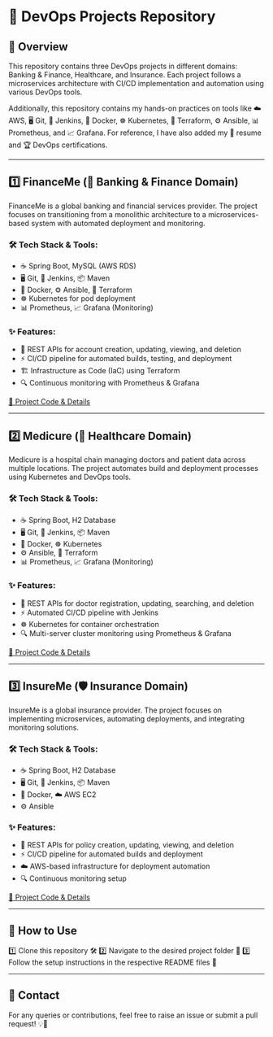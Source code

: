 # 🚀 DevOps Projects Repository

## 📌 Overview
This repository contains three DevOps projects in different domains: Banking & Finance, Healthcare, and Insurance. Each project follows a microservices architecture with CI/CD implementation and automation using various DevOps tools.

Additionally, this repository contains my hands-on practices on tools like ☁️ AWS, 🖥️ Git, 🔧 Jenkins, 🐳 Docker, ☸️ Kubernetes, 📜 Terraform, ⚙️ Ansible, 📊 Prometheus, and 📈 Grafana. For reference, I have also added my 📄 resume and 🏆 DevOps certifications.

---

## 1️⃣ FinanceMe (🏦 Banking & Finance Domain)
FinanceMe is a global banking and financial services provider. The project focuses on transitioning from a monolithic architecture to a microservices-based system with automated deployment and monitoring.

### **🛠️ Tech Stack & Tools:**
- ☕ Spring Boot, MySQL (AWS RDS)
- 🖥️ Git, 🔧 Jenkins, 📦 Maven
- 🐳 Docker, ⚙️ Ansible, 📜 Terraform
- ☸️ Kubernetes for pod deployment
- 📊 Prometheus, 📈 Grafana (Monitoring)

### **✨ Features:**
- 📌 REST APIs for account creation, updating, viewing, and deletion
- ⚡ CI/CD pipeline for automated builds, testing, and deployment
- 🏗️ Infrastructure as Code (IaC) using Terraform
- 🔍 Continuous monitoring with Prometheus & Grafana

[🔗 Project Code & Details](https://github.com/Chandrasekhar1312/BankingApp.git)

---

## 2️⃣ Medicure (🏥 Healthcare Domain)
Medicure is a hospital chain managing doctors and patient data across multiple locations. The project automates build and deployment processes using Kubernetes and DevOps tools.

### **🛠️ Tech Stack & Tools:**
- ☕ Spring Boot, H2 Database
- 🖥️ Git, 🔧 Jenkins, 📦 Maven
- 🐳 Docker, ☸️ Kubernetes
- ⚙️ Ansible, 📜 Terraform
- 📊 Prometheus, 📈 Grafana (Monitoring)

### **✨ Features:**
- 📌 REST APIs for doctor registration, updating, searching, and deletion
- ⚡ Automated CI/CD pipeline with Jenkins
- ☸️ Kubernetes for container orchestration
- 🔍 Multi-server cluster monitoring using Prometheus & Grafana

[🔗 Project Code & Details](https://github.com/Chandrasekhar1312/health-care-code.git)

---

## 3️⃣ InsureMe (🛡️ Insurance Domain)
InsureMe is a global insurance provider. The project focuses on implementing microservices, automating deployments, and integrating monitoring solutions.

### **🛠️ Tech Stack & Tools:**
- ☕ Spring Boot, H2 Database
- 🖥️ Git, 🔧 Jenkins, 📦 Maven
- 🐳 Docker, ☁️ AWS EC2
- ⚙️ Ansible

### **✨ Features:**
- 📌 REST APIs for policy creation, updating, viewing, and deletion
- ⚡ CI/CD pipeline for automated builds and deployment
- ☁️ AWS-based infrastructure for deployment automation
- 🔍 Continuous monitoring setup

[🔗 Project Code & Details](https://github.com/Chandrasekhar1312/insurance-project-code.git)

---

## 📖 How to Use
1️⃣ Clone this repository 🛠️
2️⃣ Navigate to the desired project folder 📂
3️⃣ Follow the setup instructions in the respective README files 📑

---

## 📩 Contact
For any queries or contributions, feel free to raise an issue or submit a pull request! 💡🚀

